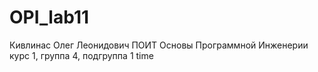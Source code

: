 # OPI_lab11
Кивлинас
Олег
Леонидович
ПОИТ
Основы Программной Инженерии
курс 1, группа 4, подгруппа 1
time

